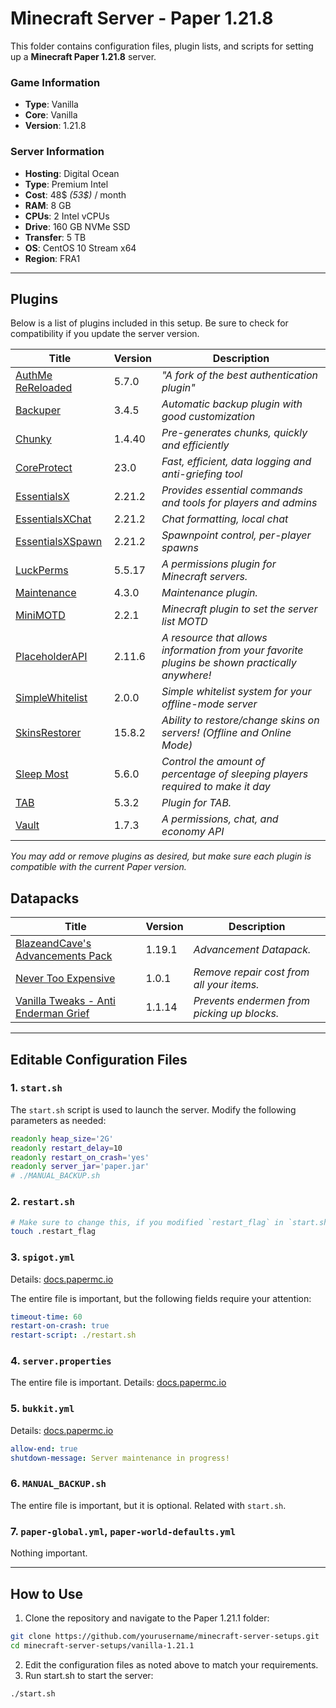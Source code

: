 # Minecraft Server - Paper 1.21.8

This folder contains configuration files, plugin lists, and scripts for setting up a **Minecraft Paper 1.21.8** server.

### Game Information
- **Type**: Vanilla
- **Core**: Vanilla
- **Version**: 1.21.8

### Server Information
- **Hosting**: Digital Ocean 
- **Type**: Premium Intel
- **Cost**: 48$ *(53$)* / month 
- **RAM**: 8 GB
- **CPUs**: 2 Intel vCPUs
- **Drive**: 160 GB NVMe SSD  
- **Transfer**: 5 TB 
- **OS**: CentOS 10 Stream x64
- **Region**: FRA1

---

## Plugins

Below is a list of plugins included in this setup. Be sure to check for compatibility if you update the server version.

| **Title** | **Version** | **Description** |
| --------- | ----------- | --------------- |
| [AuthMe ReReloaded](https://github.com/HaHaWTH/AuthMeReReloaded/releases/tag/b53) | 5.7.0 | *"A fork of the best authentication plugin"* |
| [Backuper](https://hangar.papermc.io/Collagen/Backuper) | 3.4.5 | *Automatic backup plugin with good customization* |
| [Chunky](https://hangar.papermc.io/pop4959/Chunky) | 1.4.40 | *Pre-generates chunks, quickly and efficiently* |
| [CoreProtect](https://hangar.papermc.io/CORE/CoreProtect) | 23.0 | *Fast, efficient, data logging and anti-griefing tool* |
| [EssentialsX](https://essentialsx.net/downloads.html) | 2.21.2 | *Provides essential commands and tools for players and admins* |
| [EssentialsXChat](https://essentialsx.net/downloads.html) | 2.21.2 | *Chat formatting, local chat* |
| [EssentialsXSpawn](https://essentialsx.net/downloads.html) | 2.21.2 | *Spawnpoint control, per-player spawns* |
| [LuckPerms](https://luckperms.net/download) | 5.5.17 | *A permissions plugin for Minecraft servers.* |
| [Maintenance](https://hangar.papermc.io/kennytv/Maintenance) | 4.3.0 | *Maintenance plugin.* |
| [MiniMOTD](https://hangar.papermc.io/jmp/MiniMOTD) | 2.2.1 | *Minecraft plugin to set the server list MOTD* |
| [PlaceholderAPI](https://hangar.papermc.io/HelpChat/PlaceholderAPI) | 2.11.6 | *A resource that allows information from your favorite plugins be shown practically anywhere!* |
| [SimpleWhitelist](https://modrinth.com/plugin/simplewhitelist) | 2.0.0 | *Simple whitelist system for your offline-mode server* |
| [SkinsRestorer](https://hangar.papermc.io/SRTeam/SkinsRestorer) | 15.8.2 | *Ability to restore/change skins on servers! (Offline and Online Mode)* |
| [Sleep Most](https://www.spigotmc.org/resources/sleep-most-1-8-1-21-x-the-most-advanced-sleep-plugin-available-percentage-animations.60623/) | 5.6.0 | *Control the amount of percentage of sleeping players required to make it day* |
| [TAB](https://modrinth.com/plugin/tab-was-taken) | 5.3.2 | *Plugin for TAB.* |
| [Vault](https://www.spigotmc.org/resources/vault.34315/) | 1.7.3 | *A permissions, chat, and economy API* |

*You may add or remove plugins as desired, but make sure each plugin is compatible with the current Paper version.*

## Datapacks

| **Title** | **Version** | **Description** |
| --------- | ----------- | --------------- |
| [BlazeandCave's Advancements Pack](https://www.curseforge.com/minecraft/customization/blazeandcaves-advancements-pack) | 1.19.1 | *Advancement Datapack.* |
| [Never Too Expensive](https://www.planetminecraft.com/data-pack/never-to-expensive/download/file/18017652/) | 1.0.1 | *Remove repair cost from all your items.* |
| [Vanilla Tweaks - Anti Enderman Grief](https://vanillatweaks.net/picker/datapacks/) | 1.1.14 | *Prevents endermen from picking up blocks.* |

---

## Editable Configuration Files

### 1. `start.sh`
The `start.sh` script is used to launch the server. Modify the following parameters as needed:

```bash
readonly heap_size='2G'
readonly restart_delay=10
readonly restart_on_crash='yes'
readonly server_jar='paper.jar'
# ./MANUAL_BACKUP.sh
```

### 2. `restart.sh`

```bash
# Make sure to change this, if you modified `restart_flag` in `start.sh`!
touch .restart_flag
```

### 3. `spigot.yml`

Details: [docs.papermc.io](https://docs.papermc.io/paper/reference/spigot-configuration)

The entire file is important, but the following fields require your attention:

```yaml
timeout-time: 60
restart-on-crash: true
restart-script: ./restart.sh
```

### 4. `server.properties`

The entire file is important. Details: [docs.papermc.io](https://docs.papermc.io/paper/reference/server-properties)

### 5. `bukkit.yml`

Details: [docs.papermc.io](https://docs.papermc.io/paper/reference/bukkit-configuration)

```yaml
allow-end: true
shutdown-message: Server maintenance in progress!
```

### 6. `MANUAL_BACKUP.sh`

The entire file is important, but it is optional. Related with `start.sh`.

### 7. `paper-global.yml`, `paper-world-defaults.yml`

Nothing important.

---

## How to Use
1. Clone the repository and navigate to the Paper 1.21.1 folder:
```bash
git clone https://github.com/yourusername/minecraft-server-setups.git
cd minecraft-server-setups/vanilla-1.21.1
```
2. Edit the configuration files as noted above to match your requirements.
3. Run start.sh to start the server:
```bash
./start.sh
```